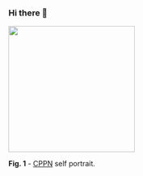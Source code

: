 ### Hi there 👋

<img style="width: 250px" src="https://i.giphy.com/media/HUxzwyK9nuDWGbPV7Y/giphy.webp">

**Fig. 1** - [CPPN](https://ichko.github.io/cppns) self portrait.

<!--
**ichko/ichko** is a ✨ _special_ ✨ repository because its `README.md` (this file) appears on your GitHub profile.

Here are some ideas to get you started:

- 🔭 I’m currently working on ...
- 🌱 I’m currently learning ...
- 👯 I’m looking to collaborate on ...
- 🤔 I’m looking for help with ...
- 💬 Ask me about ...
- 📫 How to reach me: ...
- 😄 Pronouns: ...
- ⚡ Fun fact: ...
-->
